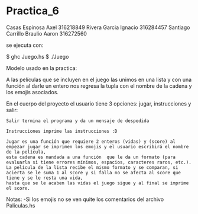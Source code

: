 # Practica_6
Casas Espinosa Axel 316218849
Rivera Garcia Ignacio 316284457
Santiago Carrillo Braulio Aaron  316272560

se ejecuta con:

$ ghc Juego.hs
$ ./Juego


Modelo usado en la practica:


A las películas que se incluyen en el juego las unimos en una lista y con una función 
al darle un entero nos regresa la tupla con el nombre de la cadena y los emojis asociados.

En el cuerpo del proyecto el usuario tiene 3 opciones: jugar, instrucciones y salir:

	Salir termina el programa y da un mensaje de despedida

	Instrucciones imprime las instrucciones :D
	
	Jugar es una función que requiere 2 enteros (vidas) y (score) al empezar jugar se imprimen los emojis y el usuario escribirá el nombre de la película, 
	esta cadena es mandada a una función  que le da un formato (para evaluarla si tiene errores mínimos, espacios, caracteres raros, etc.). 
	La película de la lista recibe el mismo formato y se comparan, si acierta se le suma 1 al score y si falla no se afecta al score que tiene y se le resta una vida, 
	hasta que se le acaben las vidas el juego sigue y al final se imprime el score.

Notas:
-Si los emojis no se ven quite los comentarios del archivo Paliculas.hs
